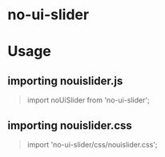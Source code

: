 # no-ui-slider

Usage
=====

importing nouislider.js
-----------------------
> import noUiSlider from 'no-ui-slider';

importing nouislider.css
------------------------

> import 'no-ui-slider/css/nouislider.css';
